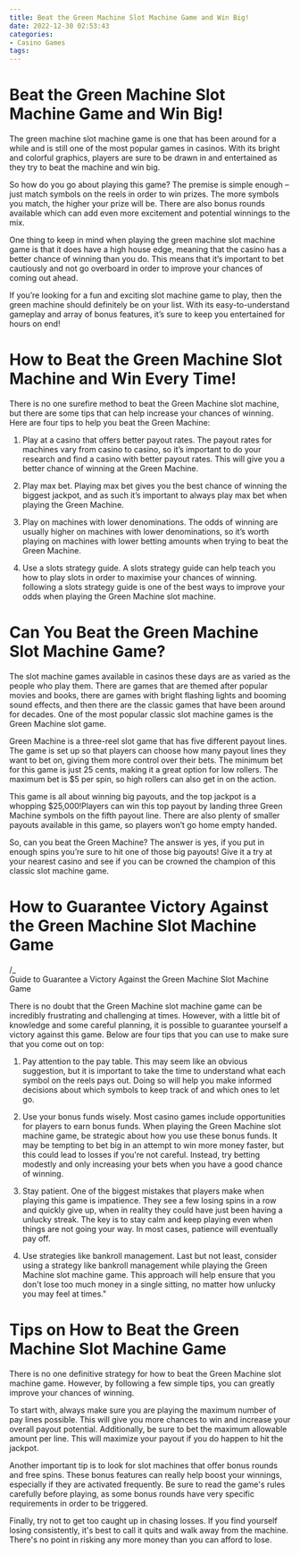 ```yaml
---
title: Beat the Green Machine Slot Machine Game and Win Big!
date: 2022-12-30 02:53:43
categories:
- Casino Games
tags:
---
```



#  Beat the Green Machine Slot Machine Game and Win Big!

The green machine slot machine game is one that has been around for a while and is still one of the most popular games in casinos. With its bright and colorful graphics, players are sure to be drawn in and entertained as they try to beat the machine and win big.

So how do you go about playing this game? The premise is simple enough – just match symbols on the reels in order to win prizes. The more symbols you match, the higher your prize will be. There are also bonus rounds available which can add even more excitement and potential winnings to the mix.

One thing to keep in mind when playing the green machine slot machine game is that it does have a high house edge, meaning that the casino has a better chance of winning than you do. This means that it’s important to bet cautiously and not go overboard in order to improve your chances of coming out ahead.

If you’re looking for a fun and exciting slot machine game to play, then the green machine should definitely be on your list. With its easy-to-understand gameplay and array of bonus features, it’s sure to keep you entertained for hours on end!

#  How to Beat the Green Machine Slot Machine and Win Every Time!

There is no one surefire method to beat the Green Machine slot machine, but there are some tips that can help increase your chances of winning. Here are four tips to help you beat the Green Machine:

1. Play at a casino that offers better payout rates. The payout rates for machines vary from casino to casino, so it’s important to do your research and find a casino with better payout rates. This will give you a better chance of winning at the Green Machine.

2. Play max bet. Playing max bet gives you the best chance of winning the biggest jackpot, and as such it’s important to always play max bet when playing the Green Machine.

3. Play on machines with lower denominations. The odds of winning are usually higher on machines with lower denominations, so it’s worth playing on machines with lower betting amounts when trying to beat the Green Machine.

4. Use a slots strategy guide. A slots strategy guide can help teach you how to play slots in order to maximise your chances of winning. following a slots strategy guide is one of the best ways to improve your odds when playing the Green Machine slot machine.

#  Can You Beat the Green Machine Slot Machine Game?

The slot machine games available in casinos these days are as varied as the people who play them. There are games that are themed after popular movies and books, there are games with bright flashing lights and booming sound effects, and then there are the classic games that have been around for decades. One of the most popular classic slot machine games is the Green Machine slot game.

Green Machine is a three-reel slot game that has five different payout lines. The game is set up so that players can choose how many payout lines they want to bet on, giving them more control over their bets. The minimum bet for this game is just 25 cents, making it a great option for low rollers. The maximum bet is $5 per spin, so high rollers can also get in on the action.

This game is all about winning big payouts, and the top jackpot is a whopping $25,000!Players can win this top payout by landing three Green Machine symbols on the fifth payout line. There are also plenty of smaller payouts available in this game, so players won’t go home empty handed.

So, can you beat the Green Machine? The answer is yes, if you put in enough spins you’re sure to hit one of those big payouts! Give it a try at your nearest casino and see if you can be crowned the champion of this classic slot machine game.

#  How to Guarantee Victory Against the Green Machine Slot Machine Game

/_\
Guide to Guarantee a Victory Against the Green Machine Slot Machine Game

There is no doubt that the Green Machine slot machine game can be incredibly frustrating and challenging at times. However, with a little bit of knowledge and some careful planning, it is possible to guarantee yourself a victory against this game. Below are four tips that you can use to make sure that you come out on top:

1) Pay attention to the pay table. This may seem like an obvious suggestion, but it is important to take the time to understand what each symbol on the reels pays out. Doing so will help you make informed decisions about which symbols to keep track of and which ones to let go.

2) Use your bonus funds wisely. Most casino games include opportunities for players to earn bonus funds. When playing the Green Machine slot machine game, be strategic about how you use these bonus funds. It may be tempting to bet big in an attempt to win more money faster, but this could lead to losses if you're not careful. Instead, try betting modestly and only increasing your bets when you have a good chance of winning.

3) Stay patient. One of the biggest mistakes that players make when playing this game is impatience. They see a few losing spins in a row and quickly give up, when in reality they could have just been having a unlucky streak. The key is to stay calm and keep playing even when things are not going your way. In most cases, patience will eventually pay off.

4) Use strategies like bankroll management. Last but not least, consider using a strategy like bankroll management while playing the Green Machine slot machine game. This approach will help ensure that you don't lose too much money in a single sitting, no matter how unlucky you may feel at times."

#  Tips on How to Beat the Green Machine Slot Machine Game

There is no one definitive strategy for how to beat the Green Machine slot machine game. However, by following a few simple tips, you can greatly improve your chances of winning.

To start with, always make sure you are playing the maximum number of pay lines possible. This will give you more chances to win and increase your overall payout potential. Additionally, be sure to bet the maximum allowable amount per line. This will maximize your payout if you do happen to hit the jackpot.

Another important tip is to look for slot machines that offer bonus rounds and free spins. These bonus features can really help boost your winnings, especially if they are activated frequently. Be sure to read the game's rules carefully before playing, as some bonus rounds have very specific requirements in order to be triggered.

Finally, try not to get too caught up in chasing losses. If you find yourself losing consistently, it's best to call it quits and walk away from the machine. There's no point in risking any more money than you can afford to lose.